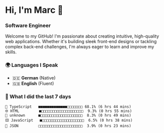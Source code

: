 # Hi, I'm Marc 👋 
### Software Engineer

Welcome to my GitHub! I'm passionate about creating intuitive, high-quality web applications. Whether it's building sleek front-end designs or tackling complex back-end challenges, I'm always eager to learn and improve my skills.  

### 🌍 Languages I Speak  
- 🇩🇪 **German** (Native)  
- 🇬🇧 **English** (Fluent)

### 🤯 What I did the last 7 days

```
🔷 TypeScript   ■■■■■■■■■■■■■□□□□□□□ 68.1% (6 hrs 44 mins)
🌐 HTML         ■□□□□□□□□□□□□□□□□□□□  9.3% (0 hrs 55 mins)
📄 unknown      ■□□□□□□□□□□□□□□□□□□□  8.3% (0 hrs 49 mins)
🟨 JavaScript   ■□□□□□□□□□□□□□□□□□□□  6.5% (0 hrs 38 mins)
📄 JSON         □□□□□□□□□□□□□□□□□□□□  3.9% (0 hrs 23 mins)
```